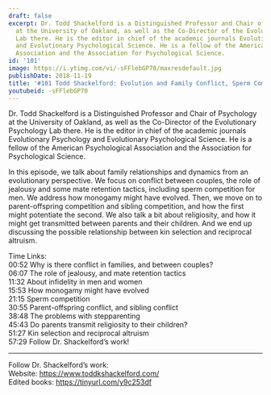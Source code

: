 ```yaml
---
draft: false
excerpt: Dr. Todd Shackelford is a Distinguished Professor and Chair of Psychology
  at the University of Oakland, as well as the Co-Director of the Evolutionary Psychology
  Lab there. He is the editor in chief of the academic journals Evolutionary Psychology
  and Evolutionary Psychological Science. He is a fellow of the American Psychological
  Association and the Association for Psychological Science.
id: '101'
image: https://i.ytimg.com/vi/-sFFlebGP70/maxresdefault.jpg
publishDate: 2018-11-19
title: '#101 Todd Shackelford: Evolution and Family Conflict, Sperm Competition, Stepparenting'
youtubeid: -sFFlebGP70
---
```

<div class="timelinks">

Dr. Todd Shackelford is a Distinguished Professor and Chair of Psychology at the University of Oakland, as well as the Co-Director of the Evolutionary Psychology Lab there. He is the editor in chief of the academic journals Evolutionary Psychology and Evolutionary Psychological Science. He is a fellow of the American Psychological Association and the Association for Psychological Science.

In this episode, we talk about family relationships and dynamics from an evolutionary perspective. We focus on conflict between couples, the role of jealousy and some mate retention tactics, including sperm competition for men. We address how monogamy might have evolved. Then, we move on to parent-offspring competition and sibling competition, and how the first might potentiate the second. We also talk a bit about religiosity, and how it might get transmitted between parents and their children. And we end up discussing the possible relationship between kin selection and reciprocal altruism.

Time Links:  
<time>00:52</time> Why is there conflict in families, and between couples?  
<time>06:07</time> The role of jealousy, and mate retention tactics                      
<time>11:32</time> About infidelity in men and women         
<time>15:53</time> How monogamy might have evolved        
<time>21:15</time> Sperm competition           
<time>30:55</time> Parent-offspring conflict, and sibling conflict      
<time>38:48</time> The problems with stepparenting    
<time>45:43</time> Do parents transmit religiosity to their children?    
<time>51:27</time> Kin selection and reciprocal altruism   
<time>57:29</time> Follow Dr. Shackelford’s work!

---

Follow Dr. Shackelford’s work:  
Website: https://www.toddkshackelford.com/  
Edited books: https://tinyurl.com/y9c253df
</div>

